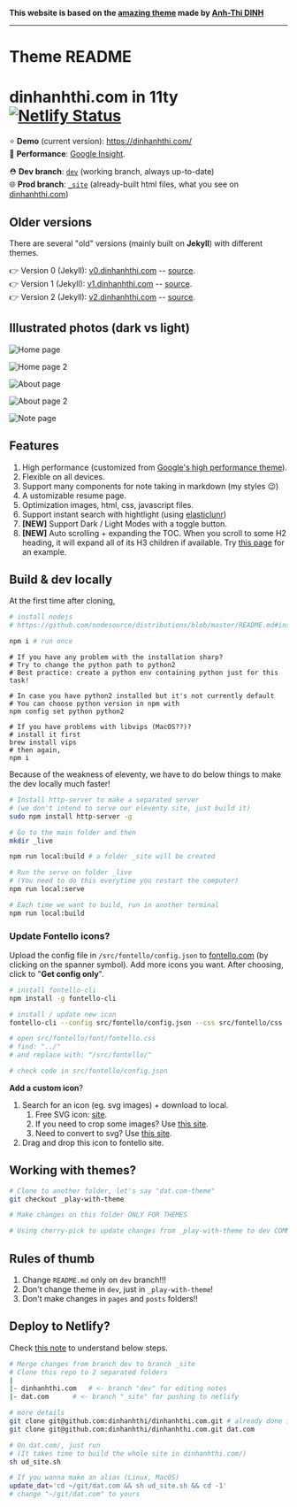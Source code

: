 **This website is based on the [amazing theme](https://github.com/dinhanhthi/dinhanhthi.com) made by [Anh-Thi DINH](https://github.com/dinhanhthi/)**

*** 

# Theme README
# dinhanhthi.com in 11ty [![Netlify Status](https://api.netlify.com/api/v1/badges/ace14869-1b28-471b-ad0f-5f1f7defa382/deploy-status)](https://app.netlify.com/sites/inspiring-goldstine-cfc130/deploys)

⭐  __Demo__ (current version): https://dinhanhthi.com/ <br />
🚀  __Performance__: [Google Insight](https://developers.google.com/speed/pagespeed/insights/?url=https%3A%2F%2Fdinhanhthi.com). <br />

⛑  __Dev branch__: [`dev`](https://github.com/dinhanhthi/dinhanhthi.com/tree/dev) (working branch, always up-to-date) <br />
🌐  __Prod branch__: [`_site`](https://github.com/dinhanhthi/dinhanhthi.com/tree/_site) (already-built html files, what you see on [dinhanhthi.com](https://dinhanhthi.com))

## Older versions

There are several "old" versions (mainly built on **Jekyll**) with different themes.

👉 Version 0 (Jekyll): [v0.dinhanhthi.com](https://v0.dinhanhthi.com) -- [source](https://github.com/dinhanhthi/dinhanhthi.com/tree/v0-jekyll).<br />
👉 Version 1 (Jekyll): [v1.dinhanhthi.com](https://v1.dinhanhthi.com) -- [source](https://github.com/dinhanhthi/dinhanhthi.com/tree/v1-jekyll).<br />
👉 Version 2 (Jekyll): [v2.dinhanhthi.com](https://v2.dinhanhthi.com) -- [source](https://github.com/dinhanhthi/dinhanhthi.com/tree/v2-jekyll).<br />

## Illustrated photos (dark vs light)

![Home page](./src/img/frontpage.png)

![Home page 2](./src/img/front-more.png)

![About page](./src/img/about-page.png)

![About page 2](./src/img/about-more.png)

![Note page](./src/img/note-page.png)

## Features

1. High performance (customized from [Google's high performance theme](https://github.com/google/eleventy-high-performance-blog)).
2. Flexible on all devices.
3. Support many components for note taking in markdown (my styles 😉)
4. A ustomizable resume page.
5. Optimization images, html, css, javascript files.
6. Support instant search with hightlight (using [elasticlunr](http://elasticlunr.com/))
7. **[NEW]** Support Dark / Light Modes with a toggle button.
8. **[NEW]** Auto scrolling + expanding the TOC. When you scroll to some H2 heading, it will expand all of its H3 children if available. Try [this page](https://dinhanhthi.com/confusion-matrix-and-f1-score/) for an example.

## Build & dev locally

At the first time after cloning,

``` bash
# install nodejs
# https://github.com/nodesource/distributions/blob/master/README.md#installation-instructions

npm i # run once
```

```
# If you have any problem with the installation sharp?
# Try to change the python path to python2
# Best practice: create a python env containing python just for this task!

# In case you have python2 installed but it's not currently default
# You can choose python version in npm with
npm config set python python2
```

```
# If you have problems with libvips (MacOS??)?
# install it first
brew install vips
# then again,
npm i
```

Because of the weakness of eleventy, we have to do below things to make the dev locally much faster!

``` bash
# Install http-server to make a separated server
# (we don't intend to serve our eleventy site, just build it)
sudo npm install http-server -g

# Go to the main folder and then
mkdir _live

npm run local:build # a folder _site will be created

# Run the serve on folder _live
# (You need to do this everytime you restart the computer)
npm run local:serve

# Each time we want to build, run in another terminal
npm run local:build
```

### Update Fontello icons?

Upload the config file in `/src/fontello/config.json` to [fontello.com](https://fontello.com/) (by clicking on the spanner symbol). Add more icons you want. After choosing, click to "**Get config only**".

``` bash
# install fontello-cli
npm install -g fontello-cli

# install / update new icon
fontello-cli --config src/fontello/config.json --css src/fontello/css --font src/fontello/font install

# open src/fontello/font/fontello.css
# find: "../"
# and replace with: "/src/fontello/"

# check code in src/fontello/config.json
```

**Add a custom icon**?

1. Search for an icon (eg. svg images) + download to local.
   1. Free SVG icon: [site](https://uxwing.com/).
   2. If you need to crop some images? Use [this site](https://www.iloveimg.com/crop-image).
   3. Need to convert to svg? Use [this site](https://www.pngtosvg.com/).
2. Drag and drop this icon to fontello site.

## Working with themes?

``` bash
# Clone to another folder, let's say "dat.com-theme"
git checkout _play-with-theme

# Make changes on this folder ONLY FOR THEMES

# Using cherry-pick to update changes from _play-with-theme to dev COMMIT BY COMMIT
```

## Rules of thumb

1. Change `README.md` only on `dev` branch!!!
2. Don't change theme in `dev`, just in `_play-with-theme`!
3. Don't make changes in `pages` and `posts` folders!!

## Deploy to Netlify?

Check [this note](https://dinhanhthi.com/11ty-nunjucks/#setting-up-with-netlify) to understand below steps.

``` bash
# Merge changes from branch dev to branch _site
# Clone this repo to 2 separated folders
|
|- dinhanhthi.com	# <- branch "dev" for editing notes
|- dat.com		# <- branch "_site" for pushing to netlify

# more details
git clone git@github.com:dinhanhthi/dinhanhthi.com.git # already done in previous section
git clone git@github.com:dinhanhthi/dinhanhthi.com.git dat.com

# On dat.com/, just run
# (It takes time to build the whole site in dinhanhthi.com/)
sh ud_site.sh

# If you wanna make an alias (Linux, MacOS)
update_dat='cd ~/git/dat.com && sh ud_site.sh && cd -1'
# change "~/git/dat.com" to yours
```